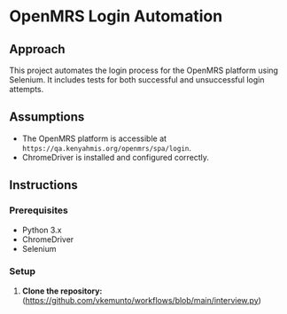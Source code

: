 # OpenMRS  Login Automation

## Approach
This project automates the login process for the OpenMRS platform using Selenium. It includes tests for both successful and unsuccessful login attempts.

## Assumptions
- The OpenMRS platform is accessible at `https://qa.kenyahmis.org/openmrs/spa/login`.
- ChromeDriver is installed and configured correctly.

## Instructions


### Prerequisites
- Python 3.x
- ChromeDriver
- Selenium

### Setup
1. **Clone the repository:**
(https://github.com/vkemunto/workflows/blob/main/interview.py)
